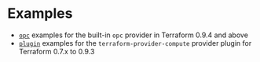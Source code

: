 Examples
========

- [`opc`](./opc) examples for the built-in `opc` provider in Terraform 0.9.4 and above
- [`plugin`](./plugin) examples for the `terraform-provider-compute` provider plugin for Terraform 0.7.x to 0.9.3

